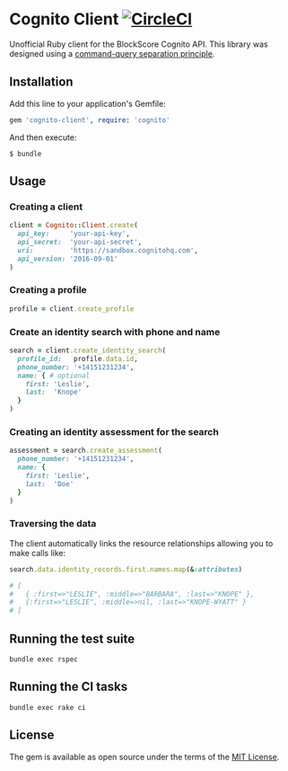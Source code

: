 # Cognito Client [![CircleCI](https://circleci.com/gh/opendoor-labs/cognito.svg?style=shield)](https://circleci.com/gh/opendoor-labs/cognito)

Unofficial Ruby client for the BlockScore Cognito API. This library was designed using a [command-query separation principle](https://en.wikipedia.org/wiki/Command–query_separation).

## Installation

Add this line to your application's Gemfile:

```ruby
gem 'cognito-client', require: 'cognito'
```

And then execute:

    $ bundle

## Usage

### Creating a client

```ruby
client = Cognito::Client.create(
  api_key:     'your-api-key',
  api_secret:  'your-api-secret',
  uri:         'https://sandbox.cognitohq.com',
  api_version: '2016-09-01'
)
```

### Creating a profile

```ruby
profile = client.create_profile
```

### Create an identity search with phone and name

```ruby
search = client.create_identity_search(
  profile_id:   profile.data.id,
  phone_number: '+14151231234',
  name: { # optional
    first: 'Leslie',
    last:  'Knope'
  }
)
```

### Creating an identity assessment for the search

```ruby
assessment = search.create_assessment(
  phone_number: '+14151231234',
  name: {
    first: 'Leslie',
    last:  'Doe'
  }
)
```

### Traversing the data

The client automatically links the resource relationships allowing you to make calls like:

```ruby
search.data.identity_records.first.names.map(&:attributes)

# [
#   { :first=>"LESLIE", :middle=>"BARBARA", :last=>"KNOPE" },
#   {:first=>"LESLIE", :middle=>nil, :last=>"KNOPE-WYATT" }
# ]

```

## Running the test suite

```
bundle exec rspec
```

## Running the CI tasks

```
bundle exec rake ci
```

## License

The gem is available as open source under the terms of the [MIT License](http://opensource.org/licenses/MIT).

